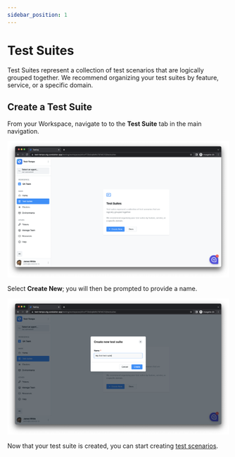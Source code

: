 ```yaml
---
sidebar_position: 1
---
```


# Test Suites

Test Suites represent a collection of test scenarios that are logically grouped together. We recommend organizing your test suites by feature, service, or a specific domain.

## Create a Test Suite

From your Workspace, navigate to to the **Test Suite** tab in the main navigation.

![](<../../assets/image (9).png>)

Select **Create New**; you will then be prompted to provide a name.&#x20;

![](<../../assets/image (2) (1) (1).png>)

Now that your test suite is created, you can start creating [test scenarios](test-scenarios).
